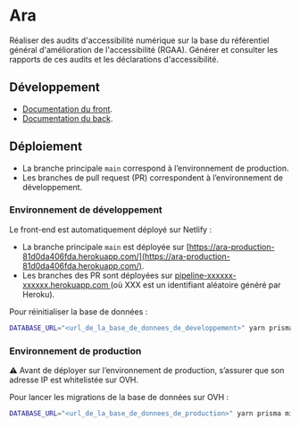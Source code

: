 # Ara

Réaliser des audits d'accessibilité numérique sur la base du référentiel général d'amélioration de l'accessibilité (RGAA).
Générer et consulter les rapports de ces audits et les déclarations d'accessibilité.

## Développement

- [Documentation du front](https://github.com/DISIC/Ara/blob/main/confiture-web-app/README.md).
- [Documentation du back](https://github.com/DISIC/Ara/blob/main/confiture-rest-api/README.md).

## Déploiement

- La branche principale `main` correspond à l’environnement de production.
- Les branches de pull request (PR) correspondent à l’environnement de développement.

### Environnement de développement

Le front-end est automatiquement déployé sur Netlify :

- La branche principale `main` est déployée sur [https://ara-production-81d0da406fda.herokuapp.com/](https://ara-production-81d0da406fda.herokuapp.com/).
- Les branches des PR sont déployées sur [ pipeline-xxxxxx-xxxxxx.herokuapp.com ](pipeline-xxxxxx-xxxxxx.herokuapp.com) (où XXX est un identifiant aléatoire généré par Heroku).

Pour réinitialiser la base de données :

```sh
DATABASE_URL="<url_de_la_base_de_donnees_de_developpement>" yarn prisma migrate reset
```

### Environnement de production

⚠️ Avant de déployer sur l’environnement de production, s’assurer que son adresse IP est whitelistée sur OVH.

Pour lancer les migrations de la base de données sur OVH :

```sh
DATABASE_URL="<url_de_la_base_de_donnees_de_production>" yarn prisma migrate deploy
```
